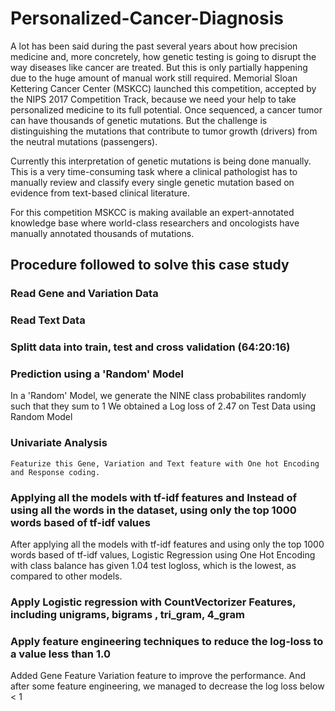 # Personalized-Cancer-Diagnosis

A lot has been said during the past several years about how precision medicine and, more concretely, how genetic testing is going to disrupt the way diseases like cancer are treated.  But this is only partially happening due to the huge amount of manual work still required. Memorial Sloan Kettering Cancer Center (MSKCC) launched this competition, accepted by the NIPS 2017 Competition Track,  because we need your help to take personalized medicine to its full potential.
Once sequenced, a cancer tumor can have thousands of genetic mutations. But the challenge is distinguishing the mutations that contribute to tumor growth (drivers) from the neutral mutations (passengers). 

Currently this interpretation of genetic mutations is being done manually. This is a very time-consuming task where a clinical pathologist has to manually review and classify every single genetic mutation based on evidence from text-based clinical literature.

For this competition MSKCC is making available an expert-annotated knowledge base where world-class researchers and oncologists have manually annotated thousands of mutations.

## Procedure followed to solve this case study

###  Read Gene and Variation Data

###  Read Text Data

###  Splitt data into train, test and cross validation (64:20:16)

###  Prediction using a 'Random' Model

In a 'Random' Model, we generate the NINE class probabilites randomly such that they sum to 1
We obtained a Log loss of 2.47 on Test Data using Random Model 
###  Univariate Analysis

	Featurize this Gene, Variation and Text feature with One hot Encoding and Response coding.
###  Applying all the models with tf-idf features and Instead of using all the words in the dataset, using only the top 1000 words based of tf-idf values
 

After applying all the models with tf-idf features and using only the top 1000 words based of tf-idf values, Logistic Regression using One Hot Encoding with class balance has given 1.04 test logloss, which is the lowest, as compared to other models.

###  Apply Logistic regression with CountVectorizer Features, including unigrams, bigrams , tri_gram, 4_gram
 


###  Apply feature engineering techniques to reduce the log-loss to a value less than 1.0
Added Gene Feature Variation feature to improve the performance. And after some feature engineering, we managed to decrease the log loss below < 1



